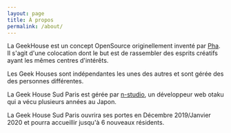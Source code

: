 ```yaml
---
layout: page
title: À propos
permalink: /about/
---
```


La GeekHouse est un concept OpenSource originellement inventé par [Pha](https://github.com/pha). Il s'agit d'une colocation dont le but est de rassembler des esprits créatifs ayant les mêmes centres d'intérêts.

Les Geek Houses sont indépendantes les unes des autres et sont gérée des des personnes différentes.

La Geek House Sud Paris est gérée par [n-studio](https://github.com/n-studio), un développeur web otaku qui a vécu plusieurs années au Japon.

La Geek House Sud Paris ouvrira ses portes en Décembre 2019/Janvier 2020 et pourra accueillir jusqu'à 6 nouveaux résidents.

